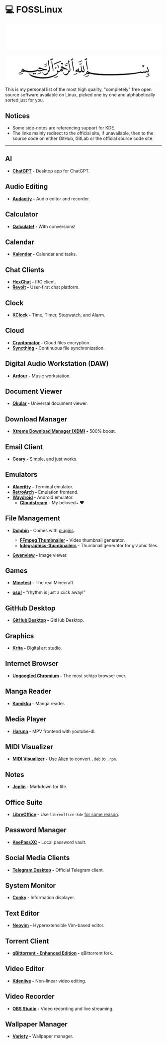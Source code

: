 # 💻 FOSSLinux
<div class="dark-mode">

![BismillahDark](./Files/SVG/BismillahDark.svg 'In the name of Allah (ﷻ), Most Gracious, Most Merciful. :no-zoom')

</div>
<div class="light-mode">

![BismillahLight](./Files/SVG/BismillahLight.svg 'In the name of Allah (ﷻ), Most Gracious, Most Merciful. :no-zoom')

</div>

This is my personal list of the most high quality, "completely" free open source software available on Linux, picked one by one and alphabetically sorted just for you.  

## Notices
* Some side-notes are referencing support for KDE.
* The links mainly redirect to the official site, if unavailable, then to the source code on either GitHub, GitLab or the official source code site.

***

## AI
* **[ChatGPT](<https://github.com/lencx/ChatGPT>) -** Desktop app for ChatGPT.

## Audio Editing
* **[Audacity](<https://www.audacityteam.org/download/linux>) -** Audio editor and recorder.

## Calculator
* **[Qalculate!](<http://qalculate.github.io/>) -** With conversions!

## Calendar
* **[Kalendar](<https://apps.kde.org/kalendar>) -** Calendar and tasks.

## Chat Clients
* **[HexChat](<https://hexchat.github.io/downloads.html>) -** IRC client.
* **[Revolt](<https://revolt.chat/download>) -** User-first chat platform.

## Clock
* **[KClock](<https://apps.kde.org/kclock>) -** Time, Timer, Stopwatch, and Alarm.

## Cloud
* **[Cryptomator](<https://github.com/cryptomator/cryptomator>) -** Cloud files encryption.
* **[Syncthing](<https://syncthing.net/downloads>) -** Continuous file synchronization.

## Digital Audio Workstation (DAW)
* **[Ardour](<https://community.ardour.org/download>) -** Music workstation.

## Document Viewer
* **[Okular](<https://okular.kde.org>) -** Universal document viewer.

## Download Manager
* **[Xtreme Download Manager (XDM)](<https://xtremedownloadmanager.com>) -** 500% boost.

## Email Client
* **[Geary](<https://wiki.gnome.org/Apps/Geary>) -** Simple, and just works.

## Emulators
* **[Alacritty](<https://github.com/alacritty/alacritty>) -** Terminal emulator.
* **[RetroArch](<https://github.com/libretro/RetroArch>) -** Emulation frontend.
* **[Waydroid](<https://github.com/waydroid/waydroid>) -** Android emulator.
   * **[Cloudstream](<https://cloudstream.cf/install>) -** My beloved~ ❤️

## File Management
* **[Dolphin](<https://apps.kde.org/dolphin>) -** Comes with [plugins](<https://apps.kde.org/dolphin_plugins>).
   * **[FFmpeg Thumbnailer](<https://apps.kde.org/ffmpegthumbs>) -** Video thumbnail generator.
   * **[kdegraphics-thumbnailers](<https://apps.kde.org/kdegraphics_thumbnailers>) -** Thumbnail generator for graphic files.

* **[Gwenview](<https://apps.kde.org/gwenview>) -** Image viewer.

## Games
* **[Minetest](<https://www.minetest.net>) -** The real Minecraft.

* **[osu!](<https://github.com/ppy/osu>) -** “rhythm is just a *click* away!”

## GitHub Desktop
* **[GitHub Desktop](<https://github.com/shiftkey/desktop>) -** GitHub Desktop.

## Graphics
* **[Krita](<https://krita.org/en/download/krita-desktop>) -** Digital art studio.

## Internet Browser
* **[Ungoogled Chromium](<https://ungoogled-software.github.io/ungoogled-chromium-binaries>) -** The most schizo browser ever.

## Manga Reader
* **[Komikku](<https://valos.gitlab.io/Komikku>) -** Manga reader.

## Media Player
* **[Haruna](<invent.kde.org/multimedia/haruna>) -** MPV frontend with youtube-dl.

## MIDI Visualizer
* **[MIDI Visualizer](<https://github.com/kosua20/MIDIVisualizer>) -** Use [Alien](<https://wiki.debian.org/Alien>) to convert `.deb` to `.rpm`.

## Notes
* **[Joplin](<https://joplinapp.org/help/#desktop-applications>) -** Markdown for life.

## Office Suite
* **[LibreOffice](<https://www.libreoffice.org/download/download-libreoffice>) -** Use `libreoffice-kde` [for some reason](<https://www.reddit.com/r/kde/comments/kzyvns/if_you_use_libreoffice_install_the_libreofficekde>).

## Password Manager
* **[KeePassXC](<https://keepassxc.org/>) -** Local password vault.

## Social Media Clients
* **[Telegram Desktop](<https://github.com/telegramdesktop/tdesktop>) -** Official Telegram client.

## System Monitor
* **[Conky](<https://github.com/brndnmtthws/conky>) -** Information displayer.

## Text Editor
* **[Neovim](<https://neovim.io>) -** Hyperextensible Vim-based editor.

## Torrent Client
* **[qBittorrent - Enhanced Edition](<https://github.com/c0re100/qBittorrent-Enhanced-Edition>) -** qBittorrent fork.

## Video Editor
* **[Kdenlive](<https://apps.kde.org/kdenlive>) -** Non-linear video editing.

## Video Recorder
* **[OBS Studio](<https://obsproject.com/download>) -** Video recording and live streaming.

## Wallpaper Manager
* **[Variety](<https://github.com/varietywalls/variety>) -** Wallpaper manager.